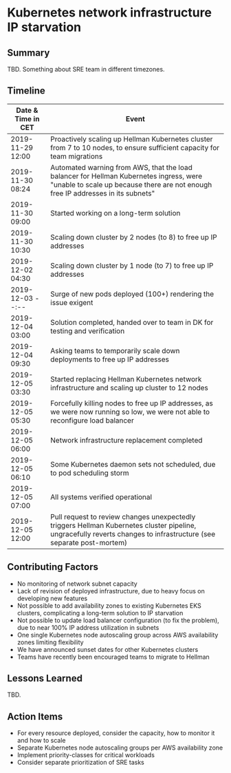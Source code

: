 # Kubernetes network infrastructure IP starvation

## Summary

TBD. Something about SRE team in different timezones.

## Timeline

| Date & Time in CET | Event                                                                                                                                                                      |
|--------------------|----------------------------------------------------------------------------------------------------------------------------------------------------------------------------|
| 2019-11-29 12:00   | Proactively scaling up Hellman Kubernetes cluster from 7 to 10 nodes, to ensure sufficient capacity for team migrations                                                    |
| 2019-11-30 08:24   | Automated warning from AWS, that the load balancer for Hellman Kubernetes ingress, were "unable to scale up because there are not enough free IP addresses in its subnets" |
| 2019-11-30 09:00   | Started working on a long-term solution                                                                                                                                    |
| 2019-11-30 10:30   | Scaling down cluster by 2 nodes (to 8) to free up IP addresses                                                                                                             |
| 2019-12-02 04:30   | Scaling down cluster by 1 node (to 7) to free up IP addresses                                                                                                              |
| 2019-12-03 --:--   | Surge of new pods deployed (100+) rendering the issue exigent                                                                                                              |
| 2019-12-04 03:00   | Solution completed, handed over to team in DK for testing and verification                                                                                                 |
| 2019-12-04 09:30   | Asking teams to temporarily scale down deployments to free up IP addresses                                                                                                 |
| 2019-12-05 03:30   | Started replacing Hellman Kubernetes network infrastructure and scaling up cluster to 12 nodes                                                                             |
| 2019-12-05 05:30   | Forcefully killing nodes to free up IP addresses, as we were now running so low, we were not able to reconfigure load balancer                                             |
| 2019-12-05 06:00   | Network infrastructure replacement completed                                                                                                                               |
| 2019-12-05 06:10   | Some Kubernetes daemon sets not scheduled, due to pod scheduling storm                                                                                                     |
| 2019-12-05 07:00   | All systems verified operational                                                                                                                                           |
| 2019-12-05 12:00   | Pull request to review changes unexpectedly triggers Hellman Kubernetes cluster pipeline, ungracefully reverts changes to infrastructure (see separate post-mortem)        |

## Contributing Factors

- No monitoring of network subnet capacity
- Lack of revision of deployed infrastructure, due to heavy focus on developing new features
- Not possible to add availability zones to existing Kubernetes EKS clusters, complicating a long-term solution to IP starvation
- Not possible to update load balancer configuration (to fix the problem), due to near 100% IP address utilization in subnets
- One single Kubernetes node autoscaling group across AWS availability zones limiting flexibility
- We have announced sunset dates for other Kubernetes clusters
- Teams have recently been encouraged teams to migrate to Hellman

## Lessons Learned

TBD.

## Action Items

- For every resource deployed, consider the capacity, how to monitor it and how to scale
- Separate Kubernetes node autoscaling groups per AWS availability zone
- Implement priority-classes for critical workloads
- Consider separate prioritization of SRE tasks

